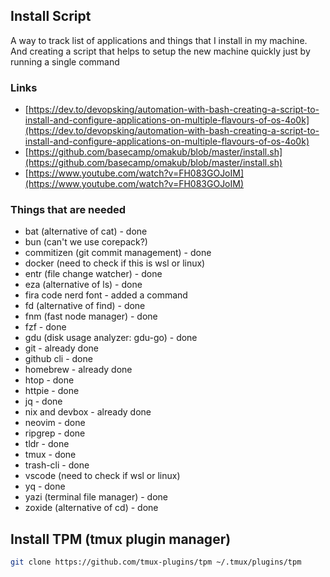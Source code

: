 ## Install Script
A way to track list of applications and things that I install in my machine. And creating a script that helps to setup the new machine quickly just by running a single command


### Links
- [https://dev.to/devopsking/automation-with-bash-creating-a-script-to-install-and-configure-applications-on-multiple-flavours-of-os-4o0k](https://dev.to/devopsking/automation-with-bash-creating-a-script-to-install-and-configure-applications-on-multiple-flavours-of-os-4o0k)
- [https://github.com/basecamp/omakub/blob/master/install.sh](https://github.com/basecamp/omakub/blob/master/install.sh)
- [https://www.youtube.com/watch?v=FH083GOJoIM](https://www.youtube.com/watch?v=FH083GOJoIM)

### Things that are needed
- bat (alternative of cat) - done
- bun (can\'t we use corepack?)
- commitizen (git commit management) - done
- docker (need to check if this is wsl or linux)
- entr (file change watcher) - done
- eza (alternative of ls) - done
- fira code nerd font - added a command
- fd (alternative of find) - done
- fnm (fast node manager) - done
- fzf - done
- gdu (disk usage analyzer: gdu-go) - done
- git - already done
- github cli - done
- homebrew - already done
- htop - done
- httpie - done
- jq - done
- nix and devbox - already done
- neovim - done
- ripgrep - done
- tldr - done
- tmux - done
- trash-cli - done
- vscode (need to check if wsl or linux)
- yq - done
- yazi (terminal file manager) - done
- zoxide (alternative of cd) - done

## Install TPM (tmux plugin manager)
```bash
git clone https://github.com/tmux-plugins/tpm ~/.tmux/plugins/tpm
```
